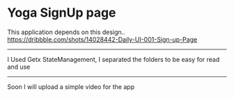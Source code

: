 # Yoga SignUp page
This application depends on this design..
https://dribbble.com/shots/14028442-Daily-UI-001-Sign-up-Page

---

I Used Getx StateManagement,
I separated the folders to be easy for read and use 

---
Soon I will upload a simple video for the app
